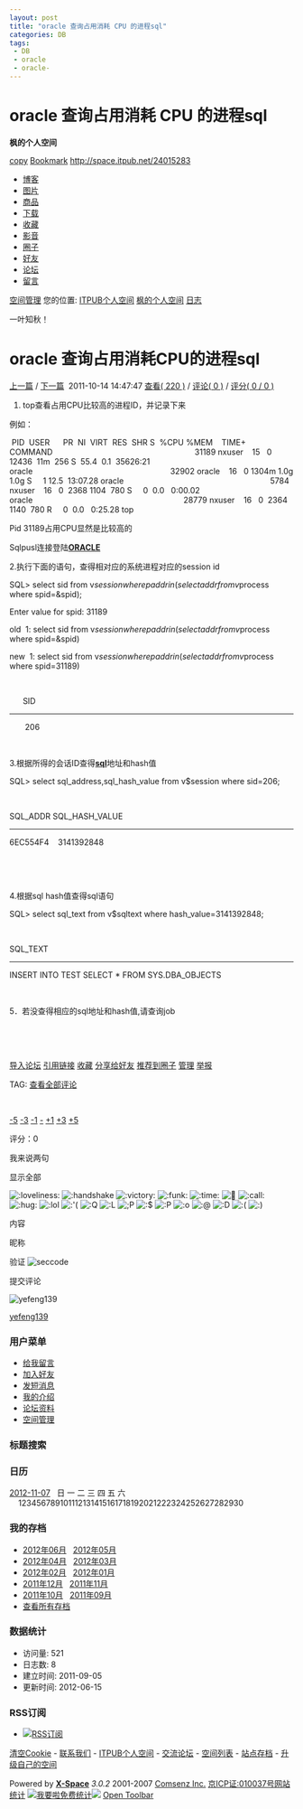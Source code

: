 ```yaml
---
layout: post
title: "oracle 查询占用消耗 CPU 的进程sql"
categories: DB
tags: 
 - DB
 - oracle
 - oracle-
--- 
```


# oracle 查询占用消耗 CPU 的进程sql

**枫的个人空间**

[copy]( "复制地址") [Bookmark](http://space.itpub.net/24015283 "加入收藏") http://space.itpub.net/24015283

* [博客](http://space.itpub.net/24015283/spacelist-blog)
* [图片](http://space.itpub.net/24015283/spacelist-image)
* [商品](http://space.itpub.net/24015283/spacelist-goods)
* [下载](http://space.itpub.net/24015283/spacelist-file)
* [收藏](http://space.itpub.net/24015283/spacelist-link)
* [影音](http://space.itpub.net/24015283/spacelist-video)
* [圈子](http://space.itpub.net/24015283/spacelist-group)
* [好友](http://space.itpub.net/24015283/spacelist-friend)
* [论坛](http://space.itpub.net/24015283/spacelist-bbs)
* [留言](http://space.itpub.net/24015283/action-viewpro)

[空间管理](http://space.itpub.net/batch.manage.php?uid=24015283) 您的位置: [ITPUB个人空间](http://space.itpub.net/) [枫的个人空间](http://space.itpub.net/24015283/) [日志](http://space.itpub.net/24015283/spacelist-blog)

一叶知秋！
# oracle 查询占用消耗CPU的进程sql

[上一篇](http://space.itpub.net/batch.common.php?action=viewspace&op=up&itemid=709152&uid=24015283) / [下一篇](http://space.itpub.net/batch.common.php?action=viewspace&op=next&itemid=709152&uid=24015283)  2011-10-14 14:47:47
[查看( 220 )](http://space.itpub.net/24015283/viewspace-709152#xspace-tracks) / [评论( 0 )](http://space.itpub.net/24015283/viewspace-709152#xspace-itemreply) / [评分( 0 / 0 )](http://space.itpub.net/24015283/viewspace-709152#xspace-itemform)

1. top查看占用CPU比较高的进程ID，并记录下来

例如：

 PID  USER      PR  NI  VIRT  RES  SHR S  %CPU %MEM    TIME+  COMMAND                                                               
31189 nxuser    15   0 12436  11m  256 S  55.4  0.1  35626:21 oracle                                                             
32902 oracle    16   0 1304m 1.0g 1.0g S     1 12.5  13:07.28 oracle                                                                
 5784 nxuser    16   0  2368 1104  780 S     0  0.0   0:00.02 oracle                                                                   
28779 nxuser    16   0  2364 1140  780 R     0  0.0   0:25.28 top   

Pid 31189占用CPU显然是比较高的

Sqlpusl连接登陆[**ORACLE**]()

2.执行下面的语句，查得相对应的系统进程对应的session id

SQL> select sid from v$session where paddr in (select addr from v$process where spid=&spid);           

Enter value for spid: 31189

old  1: select sid from v$session where paddr in (select addr from v$process where spid=&spid)

new  1: select sid from v$session where paddr in (select addr from v$process where spid=31189)

 

      SID

----------

       206

 

3.根据所得的会话ID查得[**sql**]()地址和hash值

SQL> select sql_address,sql_hash_value from v$session where sid=206;

 

SQL_ADDR SQL_HASH_VALUE

-------- --------------

6EC554F4    3141392848

 

 

4.根据sql hash值查得sql语句

SQL> select sql_text from v$sqltext where hash_value=3141392848;

 

SQL_TEXT

----------------------------------------------------------------

INSERT INTO TEST SELECT * FROM SYS.DBA_OBJECTS

 

5．若没查得相应的sql地址和hash值,请查询job

 

 

[导入论坛](http://www.itpub.net/post.php?action=import&itemid=709152) [引用链接]() [收藏]() [分享给好友]() [推荐到圈子]() [管理](http://space.itpub.net/batch.manage.php?itemid=709152) [举报]()

TAG:
[查看全部评论]()

 

[-5]() [-3]() [-1]() [-]() [+1]() [+3]() [+5]()

评分：0

我来说两句

显示全部

![:loveliness:]() ![:handshake]() ![:victory:]() ![:funk:]() ![:time:]() ![:kiss:]() ![:call:]() ![:hug:]() ![:lol]() ![:'(]() ![:Q]() ![:L]() ![;P]() ![:$]() ![:P]() ![:o]() ![:@]() ![:D]() ![:(]() ![:)]()

内容

昵称

验证  ![seccode]( "看不清？点击换一个")

提交评论

![yefeng139]()

[yefeng139](http://space.itpub.net/24015283/action-viewpro-showpro-1)

### 用户菜单

* [给我留言](http://space.itpub.net/24015283/action-viewpro)
* [加入好友]()
* [发短消息](http://www.itpub.net/home.php?mod=spacecp&ac=pm&op=showmsg&handlekey=showmsg_24015283&touid=24015283&pmid=0&daterange=2)
* [我的介绍](http://space.itpub.net/24015283/action-viewpro-showpro-1)
* [论坛资料](http://www.itpub.net/space-uid-24015283.html)
* [空间管理](http://space.itpub.net/batch.manage.php?uid=24015283)
### 标题搜索

### 日历

[](http://space.itpub.net/action-spacelist-uid-24015283-type-blog-starttime-1349020800-endtime-1351699200) [2012-11-07](http://space.itpub.net/action-spacelist-uid-24015283-type-blog-starttime-1351699200-endtime-1354291200)   日 一 二 三 四 五 六     123456789101112131415161718192021222324252627282930 
### 我的存档

* [2012年06月](http://space.itpub.net/24015283/action-spacelist-starttime-1338480000-endtime-1341072000)   [2012年05月](http://space.itpub.net/24015283/action-spacelist-starttime-1335801600-endtime-1338480000)   
* [2012年04月](http://space.itpub.net/24015283/action-spacelist-starttime-1333209600-endtime-1335801600)   [2012年03月](http://space.itpub.net/24015283/action-spacelist-starttime-1330531200-endtime-1333209600)   
* [2012年02月](http://space.itpub.net/24015283/action-spacelist-starttime-1328025600-endtime-1330531200)   [2012年01月](http://space.itpub.net/24015283/action-spacelist-starttime-1325347200-endtime-1328025600)   
* [2011年12月](http://space.itpub.net/24015283/action-spacelist-starttime-1322668800-endtime-1325347200)   [2011年11月](http://space.itpub.net/24015283/action-spacelist-starttime-1320076800-endtime-1322668800)   
* [2011年10月](http://space.itpub.net/24015283/action-spacelist-starttime-1317398400-endtime-1320076800)   [2011年09月](http://space.itpub.net/24015283/action-spacelist-starttime-1314806400-endtime-1317398400)   
* [查看所有存档](http://space.itpub.net/24015283/action-spacelist-starttime-1312127999)

### 数据统计

* 访问量: 521
* 日志数: 8
* 建立时间: 2011-09-05
* 更新时间: 2012-06-15
### RSS订阅

* [![RSS订阅]()](http://space.itpub.net/24015283/action-rss-type-blog)

[清空Cookie](http://space.itpub.net/batch.login.php?action=logout) - [联系我们](mailto:admin@yourdomain.com) - [ITPUB个人空间](http://space.itpub.net/) - [交流论坛](http://www.itpub.net/) - [空间列表](http://space.itpub.net/action/spaces) - [站点存档](http://space.itpub.net/archiver/) - [升级自己的空间](http://space.itpub.net/action/register)

Powered by [**X-Space**](http://www.supesite.com/) *3.0.2* 2001-2007 [Comsenz Inc.](http://www.comsenz.com/)
[京ICP证:010037号](http://www.miibeian.gov.cn/)[网站统计](http://www.51.la/?1711153 "51.la 专业、免费、强健的访问统计") ![]()<a href="/1711153" target="_blank"><img alt="我要啦免费统计" src="http://img.users.51.la/1711153.asp" style="border:none" /></a>![](http://log.tigerbar.net/itpubspace.gif)
[Open Toolbar]()

![]()
<img src="http://it168.wrating.com/a.gif?a=&c=860010-2083110100" width="1" height="1"/>
